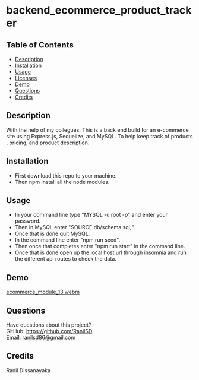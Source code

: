 # backend_ecommerce_product_tracker

## Table of Contents

- [Description](#description)
- [Installation](#installation)
- [Usage](#usage)
- [Licenses](#licenses)
- [Demo](#demo)
- [Questions](#questions)
- [Credits](#credits)

## Description

With the help of my collegues. This is a back end build for an e-commerce site using Express.js, Sequelize, and MySQL. To help keep track of products , pricing, and product description.

## Installation

- First download this repo to your machine.
- Then npm install all the node modules.

## Usage

- In your command line type "MYSQL -u root -p" and enter your password.
- Then in MySQL enter "SOURCE db/schema.sql;".
- Once that is done quit MySQL.
- In the command line enter "npm run seed".
- Then once that completes enter "npm run start" in the command line.
- Once that is done open up the local host url through insomnia and run the different api routes to check the data.

## Demo
[ecommerce_module_13.webm](https://github.com/RanilSD/backend_ecommerce/assets/139150974/f8b9e14c-a786-4d6e-8b7c-58493e03f33e)

## Questions

Have questions about this project?  
 GitHub: https://github.com/RanilSD  
 Email: ranilsd86@gmail.com

## Credits

Ranil Dissanayaka
